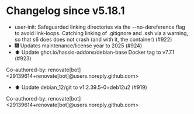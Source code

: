 # Changelog since v5.18.1
- user-init: Safeguarded linking directories via the --no-dereference flag to avoid link-loops. Catching linking of .gitignore and .ssh via a warning, so that s6 does does not crash (and with it, the container) (#922) 
- 🎆 Updates maintenance/license year to 2025 (#924) 
- ⬆️ Update ghcr.io/hassio-addons/debian-base Docker tag to v7.7.1 (#923)

Co-authored-by: renovate[bot] <29139614+renovate[bot]@users.noreply.github.com> 
- ⬆️ Update debian_12/git to v1:2.39.5-0+deb12u2 (#919)

Co-authored-by: renovate[bot] <29139614+renovate[bot]@users.noreply.github.com> 
